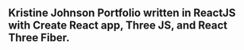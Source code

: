 ## Kristine Johnson Portfolio written in ReactJS with Create React app, Three JS, and React Three Fiber.
